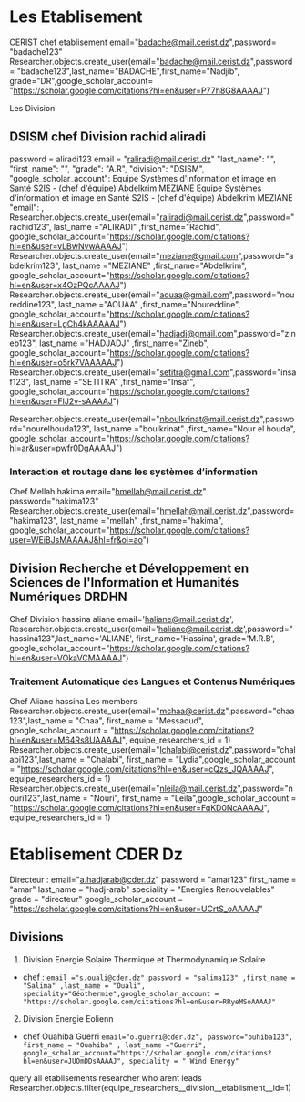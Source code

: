 # Les Etablisement

CERIST
chef etablisement email="badache@mail.cerist.dz",password= "badache123"
Researcher.objects.create_user(email="badache@mail.cerist.dz",password= "badache123",last_name="BADACHE",first_name="Nadjib", grade="DR",google_scholar_account= "https://scholar.google.com/citations?hl=en&user=P77h8G8AAAAJ")

Les Division

## DSISM chef Division rachid aliradi

password = aliradi123 email = "raliradi@mail.cerist.dz"
"last_name": "",
    "first_name": "",
    "grade": "A.R",
    "division": "DSISM",
    "google_scholar_account": 
Equipe Systèmes d'information et image en Santé S2IS - (chef d'équipe) Abdelkrim MEZIANE
Equipe Systèmes d'information et image en Santé S2IS - (chef d'équipe) Abdelkrim MEZIANE
    "email": ,
Researcher.objects.create_user(email="raliradi@mail.cerist.dz",password="rachid123", last_name ="ALIRADI" ,first_name="Rachid", google_scholar_account="https://scholar.google.com/citations?hl=en&user=vLBwNvwAAAAJ")
Researcher.objects.create_user(email="meziane@gmail.com",password="abdelkrim123", last_name ="MEZIANE" ,first_name="Abdelkrim", google_scholar_account="https://scholar.google.com/citations?hl=en&user=x4OzPQcAAAAJ")
Researcher.objects.create_user(email="aouaa@gmail.com",password="noureddine123", last_name ="AOUAA" ,first_name="Noureddine", google_scholar_account="https://scholar.google.com/citations?hl=en&user=LgCh4kAAAAAJ")
Researcher.objects.create_user(email="hadjadj@gmail.com",password="zineb123", last_name ="HADJADJ" ,first_name="Zineb", google_scholar_account="https://scholar.google.com/citations?hl=en&user=o5rk7VAAAAAJ")
Researcher.objects.create_user(email="setitra@gmail.com",password="insaf123", last_name ="SETITRA" ,first_name="Insaf", google_scholar_account="https://scholar.google.com/citations?hl=en&user=FlJ2v-sAAAAJ")

Researcher.objects.create_user(email="nboulkrinat@mail.cerist.dz",password="nourelhouda123", last_name ="boulkrinat" ,first_name="Nour el houda", google_scholar_account="https://scholar.google.com/citations?hl=ar&user=pwfr0DgAAAAJ")

### Interaction et routage dans les systèmes d’information

Chef Mellah hakima email="hmellah@mail.cerist.dz"
password="hakima123"
Researcher.objects.create_user(email="hmellah@mail.cerist.dz",password="hakima123", last_name ="mellah" ,first_name="hakima", google_scholar_account="https://scholar.google.com/citations?user=WEiBJsMAAAAJ&hl=fr&oi=ao")

## Division Recherche et Développement en Sciences de l'Information et Humanités Numériques DRDHN

Chef Division hassina aliane email='haliane@mail.cerist.dz',
Researcher.objects.create_user(email='haliane@mail.cerist.dz',password="hassina123",last_name='ALIANE', first_name='Hassina', grade='M.R.B', google_scholar_account="https://scholar.google.com/citations?hl=en&user=VOkaVCMAAAAJ")

### Traitement Automatique des Langues et Contenus Numériques
Chef Aliane hassina
Les members
Researcher.objects.create_user(email="mchaa@cerist.dz",password="chaa123",last_name = "Chaa", first_name = "Messaoud", google_scholar_account = "https://scholar.google.com/citations?hl=en&user=M64Rs8UAAAAJ", equipe_researchers_id = 1)
Researcher.objects.create_user(email="lchalabi@cerist.dz",password="chalabi123",last_name = "Chalabi", first_name = "Lydia",google_scholar_account = "https://scholar.google.com/citations?hl=en&user=cQzs_JQAAAAJ", equipe_researchers_id = 1)
Researcher.objects.create_user(email="nleila@mail.cerist.dz",password="nouri123",last_name = "Nouri", first_name = "Leila",google_scholar_account = "https://scholar.google.com/citations?hl=en&user=FqKD0NcAAAAJ", equipe_researchers_id = 1)








# Etablisement CDER Dz 
 Directeur : 
  email="a.hadjarab@cder.dz" password = "amar123"
  first_name = "amar" last_name = "hadj-arab" speciality = "Energies Renouvelables"
  grade = "directeur"
  google_scholar_account = "https://scholar.google.com/citations?hl=en&user=UCrtS_oAAAAJ"

## Divisions 
1. Division Energie Solaire Thermique et Thermodynamique Solaire
* chef :
`email ="s.ouali@cder.dz" password = "salima123" ,first_name = "Salima" ,last_name = "Ouali", speciality="Géothermie",google_scholar_account = "https://scholar.google.com/citations?hl=en&user=RRyeMSoAAAAJ"`
2. Division Energie Eolienn
* chef  Ouahiba Guerri
`email="o.guerri@cder.dz", password="ouhiba123", first_name = "Ouahiba" , last_name ="Guerri", google_scholar_account="https://scholar.google.com/citations?hl=en&user=JUOmDDsAAAAJ", speciality = " Wind Energy" `


query all etablisements researcher who arent leads
Researcher.objects.filter(equipe_researchers__division__etablisment__id=1)